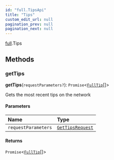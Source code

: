 ```yaml
---
id: "full.TipsApi"
title: "Tips"
custom_edit_url: null
pagination_prev: null
pagination_next: null
---
```


[full](../namespaces/full.md).Tips

## Methods

### getTips

**getTips**(`requestParameters?`): `Promise`<[`FullTip`](../interfaces/full.FullTip.md)[]\>

Gets the most recent tips on the network

#### Parameters

| Name | Type |
| :------ | :------ |
| `requestParameters` | [`GetTipsRequest`](../interfaces/full.GetTipsRequest.md) |

#### Returns

`Promise`<[`FullTip`](../interfaces/full.FullTip.md)[]\>
